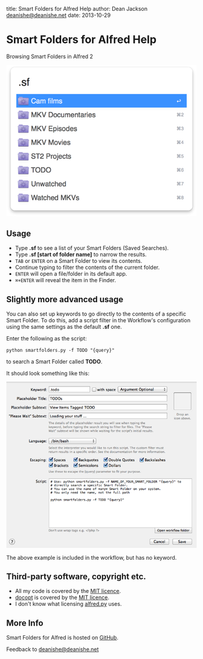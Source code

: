 title: Smart Folders for Alfred Help
author: Dean Jackson <deanishe@deanishe.net>
date: 2013-10-29

# Smart Folders for Alfred Help #

Browsing Smart Folders in Alfred 2

![](screenshot-1.png "Alfred Smart Folders")

## Usage ##

* Type **.sf** to see a list of your Smart Folders (Saved Searches).
* Type **.sf [start of folder name]** to narrow the results.
* `TAB` or `ENTER` on a Smart Folder to view its contents.
* Continue typing to filter the contents of the current folder.
* `ENTER` will open a file/folder in its default app.
* `⌘+ENTER` will reveal the item in the Finder.


## Slightly more advanced usage ##

You can also set up keywords to go directly to the contents of a specific Smart Folder. To do this, add a script filter in the Workflow's configuration using the same settings as the default **.sf** one.

Enter the following as the script:

    python smartfolders.py -f TODO "{query}"

to search a Smart Folder called **TODO**.

It should look something like this:

![](screenshot-config.png "Example custom search")

The above example is included in the workflow, but has no keyword.

## Third-party software, copyright etc. ##

* All my code is covered by the [MIT licence](http://opensource.org/licenses/MIT).
* [docopt](http://docopt.org/) is covered by the [MIT licence](http://opensource.org/licenses/MIT).
* I don't know what licensing [alfred.py](https://github.com/nikipore/alfred-python) uses.

## More Info ##

Smart Folders for Alfred is hosted on [GitHub](https://github.com/deanishe/alfred-smartfolders).

Feedback to <deanishe@deanishe.net>